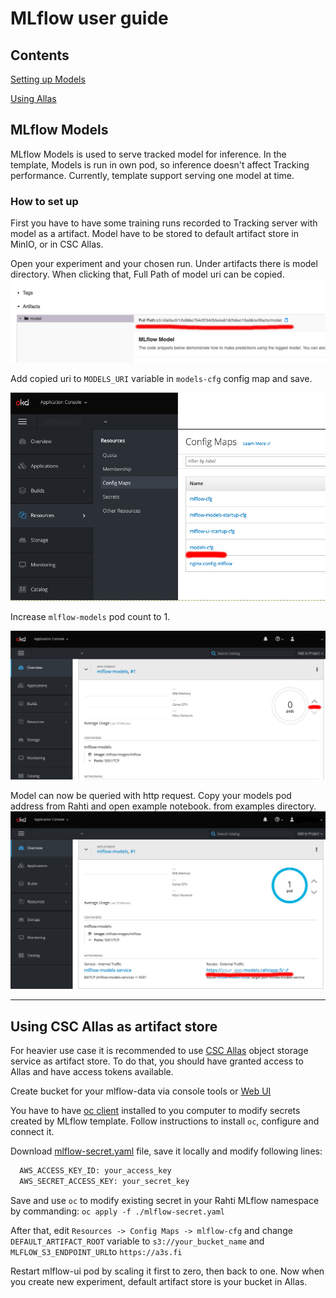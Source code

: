 # MLflow user guide

## Contents

[Setting up Models](./USER_GUIDE.md#mlflow-models)

[Using Allas](./USER_GUIDE.md#using-csc-allas-as-artifact-store)

## MLflow Models
MLflow Models is used to serve tracked model for inference. In the template, Models is run in own pod, so inference doesn't affect Tracking performance. 
Currently, template support serving one model at time.
### How to set up
First you have to have some training runs recorded to Tracking server with model as a artifact. Model have to be stored to default artifact store in MinIO, or in CSC Allas.

Open your experiment and your chosen run. Under artifacts there is model directory. When clicking that, Full Path of model uri can be copied. 
![Model URI path](pics/model_uri.jpg)

Add copied uri to `MODELS_URI` variable in `models-cfg` config map and save.

![Model CFG location](pics/models_cfg.jpg)

Increase `mlflow-models` pod count to 1.

![Increase pod](pics/increase_pod.jpg)

Model can now be queried with http request. Copy your models pod address from Rahti and open example notebook.   from examples directory.
![Copy your model url](pics/copy_url.jpg)

---

## Using CSC Allas as artifact store

For heavier use case it is recommended to use [CSC Allas](https://docs.csc.fi/data/Allas/) object storage service as artifact store.
To do that, you should have granted access to Allas and have access tokens available.

Create bucket for your mlflow-data via console tools or [Web UI](https://pouta.csc.fi)

You have to have [oc client](https://docs.csc.fi/cloud/rahti/usage/cli/) installed to you computer to modify secrets created by MLflow template.
Follow instructions to install `oc`, configure and connect it.

Download [mlflow-secret.yaml](https://github.com/CSCfi/mlflow-openshift/blob/master/mlflow-secret.yaml) file, save it locally and modify following lines:
```bash
  AWS_ACCESS_KEY_ID: your_access_key
  AWS_SECRET_ACCESS_KEY: your_secret_key
```
Save and use `oc` to modify existing secret in your Rahti MLflow namespace by commanding:
`oc apply -f ./mlflow-secret.yaml`

After that, edit `Resources -> Config Maps -> mlflow-cfg` and change `DEFAULT_ARTIFACT_ROOT` variable to `s3://your_bucket_name` and `MLFLOW_S3_ENDPOINT_URL`to `https://a3s.fi`

Restart mlflow-ui pod by scaling it first to zero, then back to one. Now when you create new experiment, default artifact store is your bucket in Allas.
